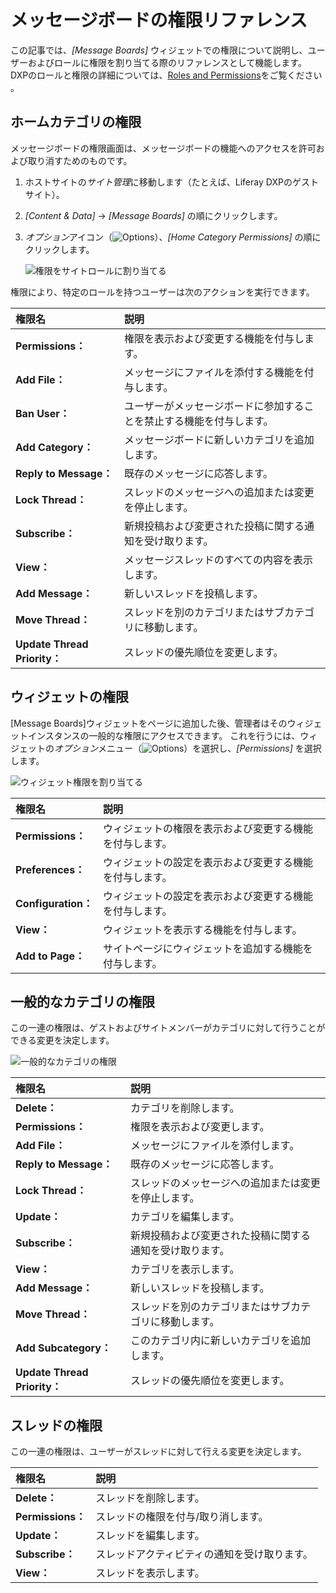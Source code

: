 # メッセージボードの権限リファレンス

この記事では、*[Message Boards]* ウィジェットでの権限について説明し、ユーザーおよびロールに権限を割り当てる際のリファレンスとして機能します。 DXPのロールと権限の詳細については、[Roles and Permissions](https://help.liferay.com/hc/articles/360017895212-Roles-and-Permissions)をご覧ください 。

## ホームカテゴリの権限

メッセージボードの権限画面は、メッセージボードの機能へのアクセスを許可および取り消すためのものです。

1.  ホストサイトの*サイト管理*に移動します（たとえば、Liferay DXPのゲストサイト）。

2.  *[Content & Data]* → *[Message Boards]* の順にクリックします。

3.  *オプション*アイコン（![Options](./message-boards-permissions-reference/images/01.png)）、*[Home Category Permissions]* の順にクリックします。

    ![権限をサイトロールに割り当てる](./message-boards-permissions-reference/images/03.png)

権限により、特定のロールを持つユーザーは次のアクションを実行できます。

| 権限名                         | 説明                                 |
| :--- | :--- |
| **Permissions：**            | 権限を表示および変更する機能を付与します。              |
| **Add File：**               | メッセージにファイルを添付する機能を付与します。           |
| **Ban User：**               | ユーザーがメッセージボードに参加することを禁止する機能を付与します。 |
| **Add Category：**           | メッセージボードに新しいカテゴリを追加します。            |
| **Reply to Message：**       | 既存のメッセージに応答します。                    |
| **Lock Thread：**            | スレッドのメッセージへの追加または変更を停止します。         |
| **Subscribe：**              | 新規投稿および変更された投稿に関する通知を受け取ります。       |
| **View：**                   | メッセージスレッドのすべての内容を表示します。            |
| **Add Message：**            | 新しいスレッドを投稿します。                     |
| **Move Thread：**            | スレッドを別のカテゴリまたはサブカテゴリに移動します。        |
| **Update Thread Priority：** | スレッドの優先順位を変更します。                   |

## ウィジェットの権限

[Message Boards]ウィジェットをページに追加した後、管理者はそのウィジェットインスタンスの一般的な権限にアクセスできます。 これを行うには、ウィジェットの*オプション*メニュー（![Options](./message-boards-permissions-reference/images/02.png)）を選択し、*[Permissions]* を選択します。

![ウィジェット権限を割り当てる](./message-boards-permissions-reference/images/04.png)

| 権限名                | 説明                           |
| :--- | :--- |
| **Permissions：**   | ウィジェットの権限を表示および変更する機能を付与します。 |
| **Preferences：**   | ウィジェットの設定を表示および変更する機能を付与します。 |
| **Configuration：** | ウィジェットの設定を表示および変更する機能を付与します。 |
| **View：**          | ウィジェットを表示する機能を付与します。         |
| **Add to Page：**   | サイトページにウィジェットを追加する機能を付与します。  |

## 一般的なカテゴリの権限

この一連の権限は、ゲストおよびサイトメンバーがカテゴリに対して行うことができる変更を決定します。

![一般的なカテゴリの権限](./message-boards-permissions-reference/images/05.png)

| 権限名                         | 説明                           |
| :--- | :--- |
| **Delete：**                 | カテゴリを削除します。                  |
| **Permissions：**            | 権限を表示および変更します。               |
| **Add File：**               | メッセージにファイルを添付します。            |
| **Reply to Message：**       | 既存のメッセージに応答します。              |
| **Lock Thread：**            | スレッドのメッセージへの追加または変更を停止します。   |
| **Update：**                 | カテゴリを編集します。                  |
| **Subscribe：**              | 新規投稿および変更された投稿に関する通知を受け取ります。 |
| **View：**                   | カテゴリを表示します。                  |
| **Add Message：**            | 新しいスレッドを投稿します。               |
| **Move Thread：**            | スレッドを別のカテゴリまたはサブカテゴリに移動します。  |
| **Add Subcategory：**        | このカテゴリ内に新しいカテゴリを追加します。       |
| **Update Thread Priority：** | スレッドの優先順位を変更します。             |

## スレッドの権限

この一連の権限は、ユーザーがスレッドに対して行える変更を決定します。

| 権限名              | 説明                     |
| :--- | :--- |
| **Delete：**      | スレッドを削除します。            |
| **Permissions：** | スレッドの権限を付与/取り消します。     |
| **Update：**      | スレッドを編集します。            |
| **Subscribe：**   | スレッドアクティビティの通知を受け取ります。 |
| **View：**        | スレッドを表示します。            |
